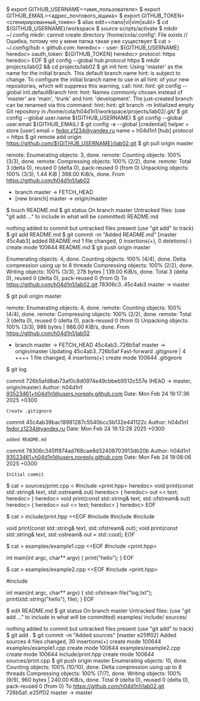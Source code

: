 $ export GITHUB_USERNAME=<имя_пользователя>
$ export GITHUB_EMAIL=<адрес_почтового_ящика>
$ export GITHUB_TOKEN=<сгенирированный_токен>
$ alias edit=<nano|vi|vim|subl>
$ cd ${GITHUB_USERNAME}/workspace
$ source scripts/activate
$ mkdir ~/.config
mkdir: cannot create directory ‘/home/cola/.config’: File exists // Ошибка, потому что у меня папка такая уже существует
$ cat > ~/.config/hub <<EOF
heredoc> github.com:
heredoc> - user: ${GITHUB_USERNAME}
heredoc>   oauth_token: ${GITHUB_TOKEN}
heredoc>   protocol: https
heredoc> EOF
$ git config --global hub.protocol https
$ mkdir projects/lab02 && cd projects/lab02
$ git init
hint: Using 'master' as the name for the initial branch. This default branch name
hint: is subject to change. To configure the initial branch name to use in all
hint: of your new repositories, which will suppress this warning, call:
hint:
hint: 	git config --global init.defaultBranch <name>
hint:
hint: Names commonly chosen instead of 'master' are 'main', 'trunk' and
hint: 'development'. The just-created branch can be renamed via this command:
hint:
hint: 	git branch -m <name>
Initialized empty Git repository in /home/cola/h04d1n1/workspace/projects/lab02/.git/
$ git config --global user.name ${GITHUB_USERNAME}
$ git config --global user.email ${GITHUB_EMAIL}
$ git config -e --global
[credential]
        helper = store
[user]
        email = fedor.z1234@yandex.ru
        name = h04d1n1
[hub]
        protocol = https
$ git remote add origin https://github.com/${GITHUB_USERNAME}/lab02.git
$ git pull origin master

remote: Enumerating objects: 3, done.
remote: Counting objects: 100% (3/3), done.
remote: Compressing objects: 100% (2/2), done.
remote: Total 3 (delta 0), reused 0 (delta 0), pack-reused 0 (from 0)
Unpacking objects: 100% (3/3), 1.44 KiB | 368.00 KiB/s, done.
From https://github.com/h04d1n1/lab02
 * branch            master     -> FETCH_HEAD
 * [new branch]      master     -> origin/master

$ touch README.md
$ git status
On branch master
Untracked files:
  (use "git add <file>..." to include in what will be committed)
	README.md

nothing added to commit but untracked files present (use "git add" to track)
$ git add README.md
$ git commit -m "Added README.md"
[master 45c4ab3] added README.md
 1 file changed, 0 insertions(+), 0 deletions(-)
 create mode 100644 README.md
$ git push origin master

 Enumerating objects: 4, done.
Counting objects: 100% (4/4), done.
Delta compression using up to 8 threads
Compressing objects: 100% (2/2), done.
Writing objects: 100% (3/3), 278 bytes | 139.00 KiB/s, done.
Total 3 (delta 0), reused 0 (delta 0), pack-reused 0 (from 0)
To https://github.com/h04d1n1/lab02.git
   78306c3..45c4ab3  master -> master
   
$ git pull origin master

remote: Enumerating objects: 4, done.
remote: Counting objects: 100% (4/4), done.
remote: Compressing objects: 100% (2/2), done.
remote: Total 3 (delta 0), reused 0 (delta 0), pack-reused 0 (from 0)
Unpacking objects: 100% (3/3), 986 bytes | 986.00 KiB/s, done.
From https://github.com/h04d1n1/lab02
 * branch            master     -> FETCH_HEAD
   45c4ab3..726b5af  master     -> origin/master
Updating 45c4ab3..726b5af
Fast-forward
 .gitignore | 4 ++++
 1 file changed, 4 insertions(+)
 create mode 100644 .gitignore
 
$ git log

commit 726b5afd8ab73af0c8d0974e49cbbeb9512c557e (HEAD -> master, origin/master)
Author: h04d1n1 <93523461+h04d1n1@users.noreply.github.com>
Date:   Mon Feb 24 19:17:36 2025 +0300

    Create .gitignore

commit 45c4ab39bac18981287c5540bcc5b132e441122c
Author: h04d1n1 <fedor.z1234@yandex.ru>
Date:   Mon Feb 24 19:13:28 2025 +0300

    added README.md

commit 78306c345ff874ad768cae8d32408703913db20b
Author: h04d1n1 <93523461+h04d1n1@users.noreply.github.com>
Date:   Mon Feb 24 19:08:06 2025 +0300

    Initial commit

$ cat > sources/print.cpp <<EOF
heredoc> #include <print.hpp>
heredoc> void print(const std::string& text, std::ostream& out)
heredoc> {
heredoc>   out << text;
heredoc> }
heredoc> void print(const std::string& text, std::ofstream& out)
heredoc> {
heredoc>   out << text;
heredoc> }
heredoc> EOF

$ cat > include/print.hpp <<EOF
#include <fstream>
#include <iostream>
#include <string>

void print(const std::string& text, std::ofstream& out);
void print(const std::string& text, std::ostream& out = std::cout);
EOF

$ cat > examples/example1.cpp <<EOF
#include <print.hpp>

int main(int argc, char** argv)
{
  print("hello");
}
EOF

$ cat > examples/example2.cpp <<EOF
#include <print.hpp>

#include <fstream>

int main(int argc, char** argv)
{
  std::ofstream file("log.txt");
  print(std::string("hello"), file);
}
EOF

$ edit README.md
$ git status
On branch master
Untracked files:
  (use "git add <file>..." to include in what will be committed)
	examples/
	include/
	sources/

nothing added to commit but untracked files present (use "git add" to track)
$ git add .
$ git commit -m "Added sources"
[master e25ff02] Added sources
 4 files changed, 30 insertions(+)
 create mode 100644 examples/example1.cpp
 create mode 100644 examples/example2.cpp
 create mode 100644 include/print.hpp
 create mode 100644 sources/print.cpp
$ git push origin master
Enumerating objects: 10, done.
Counting objects: 100% (10/10), done.
Delta compression using up to 8 threads
Compressing objects: 100% (7/7), done.
Writing objects: 100% (9/9), 960 bytes | 240.00 KiB/s, done.
Total 9 (delta 0), reused 0 (delta 0), pack-reused 0 (from 0)
To https://github.com/h04d1n1/lab02.git
   726b5af..e25ff02  master -> master
